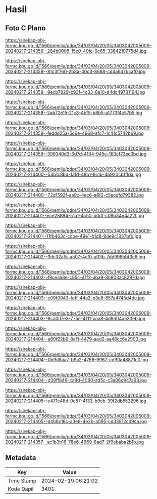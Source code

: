 # Hasil

## Foto C Plano

https://sirekap-obj-formc.kpu.go.id/1566/pemilu/pdpr/34/03/04/20/05/3403042005009-20240217-214356--264b0005-15c0-40fc-9c65-3384210775d4.jpg

https://sirekap-obj-formc.kpu.go.id/1566/pemilu/pdpr/34/03/04/20/05/3403042005009-20240217-214358--81c3f760-2b8a-40c3-8688-cd4a6d7bcaf0.jpg

https://sirekap-obj-formc.kpu.go.id/1566/pemilu/pdpr/34/03/04/20/05/3403042005009-20240217-214358--9ecb7829-c93f-4c33-8a10-d4dc49731194.jpg

https://sirekap-obj-formc.kpu.go.id/1566/pemilu/pdpr/34/03/04/20/05/3403042005009-20240217-214358--2ab72e15-21c3-4bf5-b8b5-a1773f4c57b5.jpg

https://sirekap-obj-formc.kpu.go.id/1566/pemilu/pdpr/34/03/04/20/05/3403042005009-20240217-214359--feddd25a-5c6e-4968-afc7-1c41c5742b69.jpg

https://sirekap-obj-formc.kpu.go.id/1566/pemilu/pdpr/34/03/04/20/05/3403042005009-20240217-214359--399340d3-6d7d-4104-945c-163cf73ec3bd.jpg

https://sirekap-obj-formc.kpu.go.id/1566/pemilu/pdpr/34/03/04/20/05/3403042005009-20240217-214400--54b1c8bd-1a1d-48b1-9c1b-4b920cb1ffda.jpg

https://sirekap-obj-formc.kpu.go.id/1566/pemilu/pdpr/34/03/04/20/05/3403042005009-20240217-214400--72d1592f-aa9c-4ec6-a6f2-c5ecdfd79382.jpg

https://sirekap-obj-formc.kpu.go.id/1566/pemilu/pdpr/34/03/04/20/05/3403042005009-20240217-214401--ece28894-51a1-4c50-b0df-c09b34e4a22f.jpg

https://sirekap-obj-formc.kpu.go.id/1566/pemilu/pdpr/34/03/04/20/05/3403042005009-20240217-214401--f1fb463c-ccbe-49e1-b1d8-9de9c1837bfb.jpg

https://sirekap-obj-formc.kpu.go.id/1566/pemilu/pdpr/34/03/04/20/05/3403042005009-20240217-214402--3dc32af5-a507-4cf0-a03b-7dd998bbf3c8.jpg

https://sirekap-obj-formc.kpu.go.id/1566/pemilu/pdpr/34/03/04/20/05/3403042005009-20240217-214402--f9ceaa8e-c85c-41f2-aba9-3b903ac8297d.jpg

https://sirekap-obj-formc.kpu.go.id/1566/pemilu/pdpr/34/03/04/20/05/3403042005009-20240217-214403--c09f0043-feff-44a2-b3e8-857a4745d4de.jpg

https://sirekap-obj-formc.kpu.go.id/1566/pemilu/pdpr/34/03/04/20/05/3403042005009-20240217-214403--8ca0d7e3-775e-4111-aaa8-4d9d04a533eb.jpg

https://sirekap-obj-formc.kpu.go.id/1566/pemilu/pdpr/34/03/04/20/05/3403042005009-20240217-214404--a60f22b9-8af1-4479-aed2-aa48cc6e2903.jpg

https://sirekap-obj-formc.kpu.go.id/1566/pemilu/pdpr/34/03/04/20/05/3403042005009-20240217-214404--0b9d8aa7-b9a2-4766-9967-cd90a48871c0.jpg

https://sirekap-obj-formc.kpu.go.id/1566/pemilu/pdpr/34/03/04/20/05/3403042005009-20240217-214404--d38ff846-ca8d-4060-ad5c-c3a06c947a93.jpg

https://sirekap-obj-formc.kpu.go.id/1566/pemilu/pdpr/34/03/04/20/05/3403042005009-20240217-214405--e471e48d-0e57-4f32-b9cb-39f2db552296.jpg

https://sirekap-obj-formc.kpu.go.id/1566/pemilu/pdpr/34/03/04/20/05/3403042005009-20240217-214405--d4b6c16c-a3e8-4e2b-a095-cd33912cd9ca.jpg

https://sirekap-obj-formc.kpu.go.id/1566/pemilu/pdpr/34/03/04/20/05/3403042005009-20240217-214357--ac1b3b16-78e6-4969-8ad7-2f9ebaba2b1b.jpg


## Metadata

| Key        | Value               |
| ---------- | ------------------- |
| Time Stamp | 2024-02-19 06:21:02 |
| Kode Dapil | 3401                |



